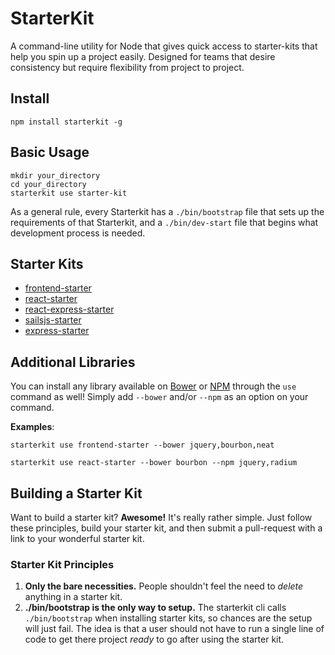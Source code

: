 # StarterKit
A command-line utility for Node that gives quick access to starter-kits that
help you spin up a project easily. Designed for teams that desire consistency
but require flexibility from project to project.

## Install
```
npm install starterkit -g
```

## Basic Usage
```
mkdir your_directory
cd your_directory
starterkit use starter-kit
```

As a general rule, every Starterkit has a `./bin/bootstrap` file that sets up
the requirements of that Starterkit, and a `./bin/dev-start` file that begins
what development process is needed.

## Starter Kits
- [frontend-starter](https://github.com/sq1agency/frontend-starter.git)
- [react-starter](https://github.com/sq1agency/react-starter.git)
- [react-express-starter](https://github.com/sq1agency/react-express-starter.git)
- [sailsjs-starter](https://github.com/sq1agency/sailsjs-starter.git)
- [express-starter](https://github.com/sq1agency/express-starter.git)

## Additional Libraries
You can install any library available on [Bower](http://bower.io) or
[NPM](https://www.npmjs.com) through the
`use` command as well! Simply add `--bower` and/or `--npm` as an option on
your command.

__Examples__:
```
starterkit use frontend-starter --bower jquery,bourbon,neat
```

```
starterkit use react-starter --bower bourbon --npm jquery,radium
```

## Building a Starter Kit
Want to build a starter kit? __Awesome!__ It's really rather simple. Just follow
these principles, build your starter kit, and then submit a pull-request with a
link to your wonderful starter kit.

### Starter Kit Principles
1. __Only the bare necessities.__ People shouldn't feel the need to _delete_
anything in a starter kit.
2. __./bin/bootstrap is the only way to setup.__ The starterkit cli calls
`./bin/bootstrap` when installing starter kits, so chances are the setup will
just fail. The idea is that a user should not have to run a single line of code
to get there project _ready_ to go after using the starter kit.
